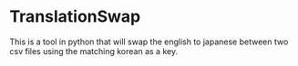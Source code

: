 # TranslationSwap
This is a tool in python that will swap the english to japanese between two csv files using the matching korean as a key. 
